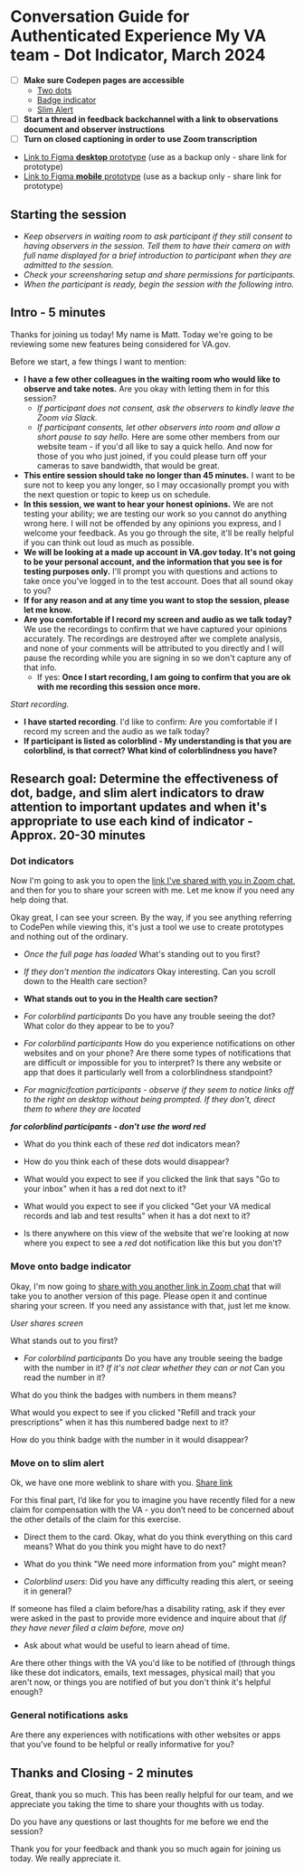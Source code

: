 # Conversation Guide for Authenticated Experience My VA team - Dot Indicator, March 2024
- [ ] __Make sure Codepen pages are accessible__
	- [Two dots](https://bit.ly/3TsleZe)
 	- [Badge indicator](https://bit.ly/3IeFwyU)
	- [Slim Alert](https://bit.ly/48lBwHG)
- [ ] __Start a thread in feedback backchannel with a link to observations document and observer instructions__
- [ ] __Turn on closed captioning in order to use Zoom transcription__

- [Link to Figma __desktop__ prototype](https://www.figma.com/proto/15yOY4VEzitxm5tRMDiAzz/My-VA?type=design&node-id=196-26640&t=cDBQ1pG5noiJPEC5-1&scaling=scale-down-width&page-id=196%3A26639&mode=design) (use as a backup only - share link for prototype)
- [Link to Figma __mobile__ prototype](https://www.figma.com/proto/15yOY4VEzitxm5tRMDiAzz/My-VA?type=design&node-id=222-2228&t=Ly98ZWGK70aAsDJk-1&scaling=min-zoom&page-id=196%3A26639&starting-point-node-id=222%3A2228&show-proto-sidebar=1&mode=design) (use as a backup only - share link for prototype)

## Starting the session
- _Keep observers in waiting room to ask participant if they still consent to having observers in the session. Tell them to have their camera on with full name displayed for a brief introduction to participant when they are admitted to the session._
- _Check your screensharing setup and share permissions for participants._
- _When the participant is ready, begin the session with the following intro._

## Intro - 5 minutes

Thanks for joining us today! My name is Matt. Today we're going to be reviewing some new features being considered for VA.gov.

Before we start, a few things I want to mention:

- **I have a few other colleagues in the waiting room who would like to observe and take notes.** Are you okay with letting them in for this session?
	- _If participant does not consent, ask the observers to kindly leave the Zoom via Slack._
	- _If participant consents, let other observers into room and allow a short pause to say hello._ Here are some other members from our website team - if you'd all like to say a quick hello. And now for those of you who just joined, if you could please turn off your cameras to save bandwidth, that would be great.
- **This entire session should take no longer than 45 minutes.** I want to be sure not to keep you any longer, so I may occasionally prompt you with the next question or topic to keep us on schedule.
- **In this session, we want to hear your honest opinions.** We are not testing your ability; we are testing our work so you cannot do anything wrong here. I will not be offended by any opinions you express, and I welcome your feedback. As you go through the site, it'll be really helpful if you can think out loud as much as possible.
- **We will be looking at a made up account in VA.gov today. It's not going to be your personal account, and the information that you see is for testing purposes only.** I'll prompt you with questions and actions to take once you've logged in to the test account. Does that all sound okay to you?
- **If for any reason and at any time you want to stop the session, please let me know.**
- **Are you comfortable if I record my screen and audio as we talk today?** We use the recordings to confirm that we have captured your opinions accurately. The recordings are destroyed after we complete analysis, and none of your comments will be attributed to you directly and I will pause the recording while you are signing in so we don't capture any of that info.
  - If yes: **Once I start recording, I am going to confirm that you are ok with me recording this session once more.**

*Start recording.*

- **I have started recording**. I'd like to confirm: Are you comfortable if I record my screen and the audio as we talk today?
- **If participant is listed as colorblind - My understanding is that you are colorblind, is that correct? What kind of colorblindness you have?**
## Research goal: Determine the effectiveness of dot, badge, and slim alert indicators to draw attention to important updates and when it's appropriate to use each kind of indicator - Approx. 20-30 minutes

### Dot indicators

Now I'm going to ask you to open the [link I've shared with you in Zoom chat](https://bit.ly/49Bvi7O), and then for you to share your screen with me. Let me know if you need any help doing that.

Okay great, I can see your screen. By the way, if you see anything referring to CodePen while viewing this, it's just a tool we use to create prototypes and nothing out of the ordinary. 

- *Once the full page has loaded* What's standing out to you first?
- *If they don't mention the indicators* Okay interesting. Can you scroll down to the Health care section?
- **What stands out to you in the Health care section?**

- *For colorblind participants* Do you have any trouble seeing the dot? What color do they appear to be to you?
- *For colorblind participants* How do you experience notifications on other websites and on your phone? Are there some types of notifications that are difficult or impossible for you to interpret? Is there any website or app that does it particularly well from a colorblindness standpoint?

- *For magnicifcation participants - observe if they seem to notice links off to the right on desktop without being prompted. If they don't, direct them to where they are located*

***for colorblind participants - don't use the word red***
- What do you think each of these *red* dot indicators mean?

- How do you think each of these dots would disappear? 

- What would you expect to see if you clicked the link that says "Go to your inbox" when it has a red dot next to it?

- What would you expect to see if you clicked "Get your VA medical records and lab and test results" when it has a dot next to it?

- Is there anywhere on this view of the website that we're looking at now where you expect to see a *red* dot notification like this but you don't?

### Move onto badge indicator

Okay, I'm now going to [share with you another link in Zoom chat](https://bit.ly/3IeFwyU) that will take you to another version of this page. Please open it and continue sharing your screen. If you need any assistance with that, just let me know. 

*User shares screen*

What stands out to you first?
- *For colorblind participants* Do you have any trouble seeing the badge with the number in it? *If it's not clear whether they can or not* Can you read the number in it?

What do you think the badges with numbers in them means?

What would you expect to see if you clicked "Refill and track your prescriptions" when it has this numbered badge next to it?

How do you think badge with the number in it would disappear?

### __Move on to slim alert__

Ok, we have one more weblink to share with you. [Share link](https://bit.ly/48lBwHG)

For this final part, I’d like for you to imagine you have recently filed for a new claim for compensation with the VA - you don’t need to be concerned about the other details of the claim for this exercise. 

- Direct them to the card. Okay, what do you think everything on this card means? What do you think you might have to do next?

- What do you think "We need more information from you" might mean?

- _Colorblind users_: Did you have any difficulty reading this alert, or seeing it in general?

If someone has filed a claim before/has a disability rating, ask if they ever were asked in the past to provide more evidence and inquire about that 
_(if they have never filed a claim before, move on)_

- Ask about what would be useful to learn ahead of time.

Are there other things with the VA you'd like to be notified of (through things like these dot indicators, emails, text messages, physical mail) that you aren't now, or things you are notified of but you don't think it's helpful enough?

### General notifications asks

Are there any experiences with notifications with other websites or apps that you've found to be helpful or really informative for you?

## Thanks and Closing - 2 minutes

Great, thank you so much. This has been really helpful for our team, and we appreciate you taking the time to share your thoughts with us today. 

Do you have any questions or last thoughts for me before we end the session?

Thank you for your feedback and thank you so much again for joining us today. We really appreciate it.
